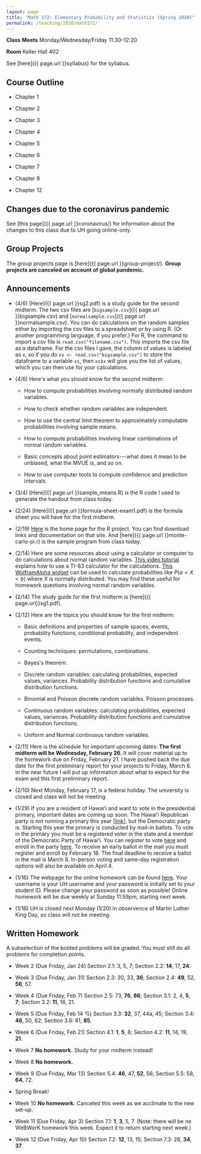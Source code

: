 ```yaml
---
layout: page
title: "Math 372: Elementary Probability and Statistics (Spring 2020)"
permalink: /teaching/2020/math372/
---
```


**Class Meets** Monday/Wednesday/Friday 11:30–12:20

**Room** Keller Hall 402

See [here]({{ page.url }}syllabus) for the syllabus.

Course Outline
------

* Chapter 1

* Chapter 2

* Chapter 3

* Chapter 4

* Chapter 5

* Chapter 6

* Chapter 7

* Chapter 8

* Chapter 12

Changes due to the coronavirus pandemic
-------

See [this page]({{ page.url }}coronavirus/) for information about the changes to this class due to UH going online-only.

Group Projects
-----

The group projects page is [here]({{ page.url }}group-project/). **Group projects are canceled on account of global pandemic.**

Announcements
-------------

* (4/6) [Here]({{ page.url }}sg2.pdf) is a study guide for the second midterm. The two csv files are [`bigsample.csv`]({{ page.url }}bigsample.csv) and [`normalsample.csv`]({{ page.url }}normalsample.csv). You can do calculations on the random samples either by importing the csv files to a spreadsheet or by using R. (Or another programming language, if you prefer.) For R, the command to import a csv file is `read.csv("filename.csv")`. This imports the csv file as a dataframe. For the csv files I gave, the column of values is labeled as `x`, so if you do `xs <- read.csv("bigsample.csv")` to store the dataframe to a variable `xs`, then `xs$x` will give you the list of values, which you can then use for your calculations.

* (4/6) Here's what you should know for the second midterm:

    * How to compute probabilities involving normally distributed random variables.
	
	* How to check whether random variables are independent.
	
	* How to use the central limit theorem to approximately computable probabilities involving sample means.
	
	* How to compute probabilities involving linear combinations of normal random variables.
	
	* Basic concepts about point estimators---what does it mean to be unbiased, what the MVUE is, and so on.
	
	* How to use computer tools to compute confidence and prediction intervals.

* (3/4) [Here]({{ page.url }}sample_means.R) is the R code I used to generate the handout from class today.

* (2/24) [Here]({{ page.url }}formula-sheet-exam1.pdf) is the formula sheet you will have for the first midterm.

* (2/19) [Here](https://www.r-project.org/) is the home page for the R project. You can find download links and documentation on that site. And [here]({{ page.url }}monte-carlo-pi.r) is the sample program from class today.

* (2/14) Here are some resources about using a calculator or computer to do calculations about normal random variables. [This video tutorial](https://www.youtube.com/watch?v=6kPmX3nNlyw) explains how to use a TI-83 calculator for the calculations. [This WolframAlpha widget](https://www.wolframalpha.com/widgets/gallery/view.jsp?id=98b17f068d5d9b7668e19fb8ae470841) can be used to calculate probabilities like $P(a < X  < b)$ where $X$ is normally distributed. You may find these useful for homework questions involving normal random variables.

* (2/14) The study guide for the first midterm is [here]({{ page.url}}sg1.pdf).

* (2/12) Here are the topics you should know for the first midterm:

    * Basic definitions and properties of sample spaces, events, probability functions, conditional probability, and independent events.

    * Counting techniques: permutations, combinations.

    * Bayes's theorem.

    * Discrete random variables: calculating probabilities, expected values, variances. Probability distribution functions and cumulative distribution functions.

    * Binomial and Poisson discrete random variables. Poisson processes.

    * Continuous random variables: calculating probabilities, expected values, variances. Probability distribution functions and cumulative distribution functions.

    * Uniform and Normal continuous random variables.


* (2/11) Here is the schedule for important upcoming dates: **The first midterm will be Wednesday, February 26.** It will cover material up to the homework due on Friday, February 21. I have pushed back the due date for the first preliminary report for your projects to Friday, March 6. In the near future I will put up information about what to expect for the exam and this first preliminary report.

* (2/10) Next Monday, February 17, is a federal holiday. The university is closed and class will not be meeting.

* (1/29) If you are a resident of Hawaiʻi and want to vote in the presidential primary, important dates are coming up soon. The Hawaiʻi Republican party is not running a primary this year [[link](https://thehill.com/homenews/campaign/474243-hawaii-gop-cancels-presidential-preference-poll-and-commits-delegates-to)], but the Democratic party is. Starting this year the primary is conducted by mail-in ballots. To vote in the primary you must be a registered voter in the state and a member of the Democratic Party of Hawaiʻi. You can register to vote [here](https://olvr.hawaii.gov) and enroll in the party [here](https://hawaiidemocrats.org). To receive an early ballot in the mail you must register and enroll by February 18. The final deadline to receive a ballot in the mail is March 8. In-person voting and same-day registration options will also be available on April 4.

* (1/16) The webpage for the online homework can be found [here](https://webwork.oer.hawaii.edu/webwork2/Math_372_Spring_2020_Williams/). Your username is your UH username and your password is initially set to your student ID. Please change your password as soon as possible! Online homework will be due weekly at Sunday 11:59pm, starting next week.

* (1/16) UH is closed next Monday (1/20) in observence of Martin Luther King Day, so class will not be meeting.


Written Homework
-------

A subselection of the bolded problems will be graded. You must still do all problems for completion points.

* Week 2 (Due Friday, Jan 24) Section 2.1: 3, 5, 7; Section 2.2: **14**, 17, **24**.

* Week 3 (Due Friday, Jan 31) Section 2.3: 30, 33, **36**; Section 2.4: **49**, 52, **56**, 57.

* Week 4 (Due Friday, Feb 7) Section 2.5: 73, **76**, **86**; Section 3.1: 2, 4, **5**, **7**; Section 3.2: **11**, 18, 21.

* Week 5 (Due Friday, Feb 14 💘) Section 3.3: **32**, 37, 44a, 45; Section 3.4: **46**, 50, 62; Section 3.6: 81, **85**.

* Week 6 (Due Friday, Feb 21) Section 4.1: **1**, **5**, 8; Section 4.2: **11**, 14, 19, **21**.

* Week 7 **No homework.** Study for your midterm instead!

* Week 8 **No homework.**

* Week 9 (Due Friday, Mar 13) Section 5.4: **46**, 47, **52**, 56; Section 5.5: 58, **64**, 72.

* Spring Break!

* Week 10 **No homework.** Canceled this week as we acclimate to the new set-up.

* Week 11 (Due Friday, Apr 3) Section 7.1: **1**, **3**, 5, 7. (Note: there will be ne WeBWorK homework this week. Expect it to return starting next week.)

* Week 12 (Due Friday, Apr 10) Section 7.2: **12**, 13, 15; Section 7.3: 28, **34**, **37**.



